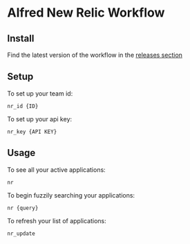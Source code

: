 # Alfred New Relic Workflow

## Install

Find the latest version of the workflow in the [releases section](https://github.com/matthewmcgarvey/alfred-newrelic-workflow/releases)

## Setup

To set up your team id:

```
nr_id {ID}
```

To set up your api key:

```
nr_key {API KEY}
```

## Usage

To see all your active applications:

```
nr
```

To begin fuzzily searching your applications:

```
nr {query}
```

To refresh your list of applications:

```
nr_update
```
